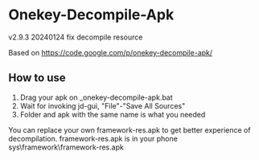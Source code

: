 Onekey-Decompile-Apk
====================
v2.9.3 20240124
fix decompile resource

Based on https://code.google.com/p/onekey-decompile-apk/

How to use
----------------------------------
1. Drag your apk on _onekey-decompile-apk.bat
2. Wait for invoking jd-gui, "File"-"Save All Sources"
3. Folder and apk with the same name is what you needed

You can replace your own framework-res.apk to get better experience of decompilation.
framework-res.apk is in your phone sys\framework\framework-res.apk
